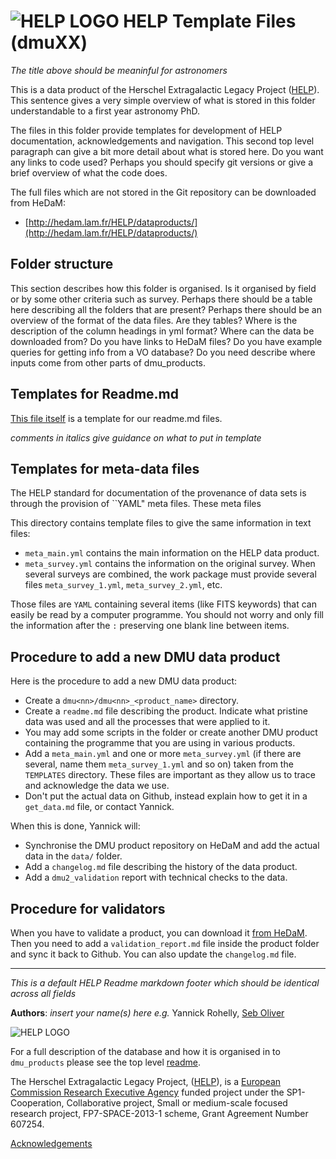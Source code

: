 

# ![HELP LOGO](https://avatars1.githubusercontent.com/u/7880370?s=75&v=4) HELP Template Files (dmuXX)

*The title above should be meaninful for astronomers*

This is a data product of the Herschel Extragalactic Legacy Project ([HELP](http://www.herschel.sussex.ac.uk)). This sentence gives a very simple overview of what is stored in this folder understandable to a first year astronomy PhD.

The files in this folder provide templates for development of HELP documentation, acknowledgements and navigation. This second top level paragraph can give a bit more detail about what is stored here. Do you want any links to code used? Perhaps you should specify git versions or give a brief overview of what the code does.

The full files which are not stored in the Git repository can be downloaded from HeDaM:

- [http://hedam.lam.fr/HELP/dataproducts/](http://hedam.lam.fr/HELP/dataproducts/)

## Folder structure
This section describes how this folder is organised. Is it organised by field or by some other criteria such as survey. Perhaps there should be a table here describing all the folders that are present? Perhaps there should be an overview of the format of the data files. Are they tables? Where is the description of the column headings in yml format? Where can the data be downloaded from? Do you have links to HeDaM files? Do you have example queries for getting info from a VO database? Do you need describe where inputs come from other parts of dmu_products. 

## Templates for Readme.md

[This file itself](https://github.com/H-E-L-P/dmu_products/tree/master/TEMPLATES/readme.md)
is a template for our readme.md files.

*comments in italics give guidance on what to put in template*


## Templates for meta-data files

The HELP standard for documentation of the provenance of data sets is
through the provision of ``YAML" meta files.  These meta files 

This directory contains template files to give the same information in text
files:

- `meta_main.yml` contains the main information on the HELP data product.
- `meta_survey.yml` contains the information on the original survey. When
  several surveys are combined, the work package must provide several files
  `meta_survey_1.yml`, `meta_survey_2.yml`, etc.

Those files are `YAML` containing several items (like FITS keywords) that can
easily be read by a computer programme. You should not worry and only fill the
information after the `:` preserving one blank line between items.

Procedure to add a new DMU data product
---------------------------------------

Here is the procedure to add a new DMU data product:

- Create a `dmu<nn>/dmu<nn>_<product_name>` directory.
- Create a `readme.md` file describing the product.  Indicate what pristine data
  was used and all the processes that were applied to it.
- You may add some scripts in the folder or create another DMU product
  containing the programme that you are using in various products.
- Add a `meta_main.yml` and one or more `meta_survey.yml` (if there are several,
  name them `meta_survey_1.yml` and so on) taken from the `TEMPLATES` directory.
  These files are important as they allow us to trace and acknowledge the data
  we use.
- Don't put the actual data on Github, instead explain how to get it in
  a `get_data.md` file, or contact Yannick.

When this is done, Yannick will:

- Synchronise the DMU product repository on HeDaM and add the actual data in the
  `data/` folder.
- Add a `changelog.md` file describing the history of the data product.
- Add a `dmu2_validation` report with technical checks to the data.

Procedure for validators
------------------------

When you have to validate a product, you can download it [from
HeDaM](http://hedam.lam.fr/HELP/dataproducts/).  Then you need to add
a `validation_report.md` file inside the product folder and sync it back to
Github.  You can also update the `changelog.md` file.


-------------------------------------------------------------------------------

*This is a default HELP Readme markdown footer which should be identical across all fields*

**Authors**: *insert your name(s) here e.g.*  Yannick Rohelly, [Seb Oliver](http://www.sussex.ac.uk/profiles/91548)

 ![HELP LOGO](https://avatars1.githubusercontent.com/u/7880370?s=75&v=4)
 
For a full description of the database and how it is organised in to `dmu_products` please see the top level [readme](../readme.md).
 
The Herschel Extragalactic Legacy Project, ([HELP](http://herschel.sussex.ac.uk/)), is a [European Commission Research Executive Agency](https://ec.europa.eu/info/departments/research-executive-agency_en)
funded project under the SP1-Cooperation, Collaborative project, Small or medium-scale focused research project, FP7-SPACE-2013-1 scheme, Grant Agreement
Number 607254.

[Acknowledgements](http://herschel.sussex.ac.uk/acknowledgements)

